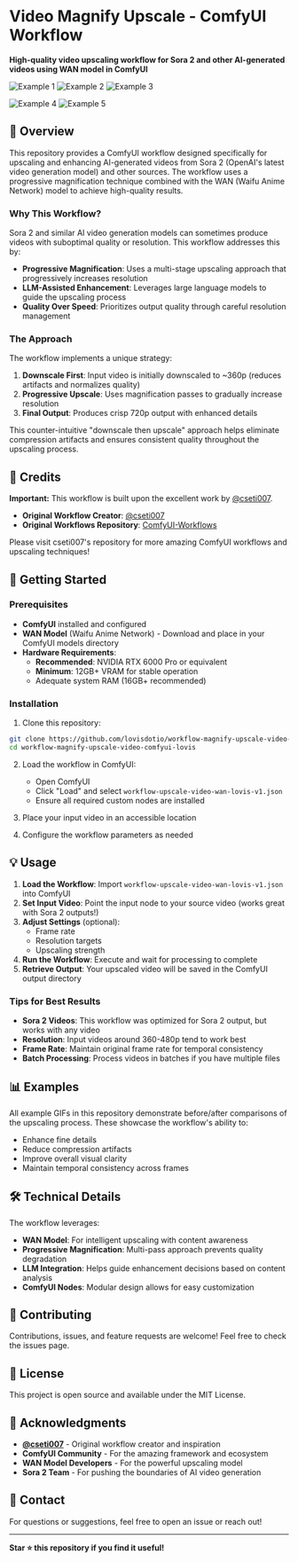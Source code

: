 # Video Magnify Upscale - ComfyUI Workflow

**High-quality video upscaling workflow for Sora 2 and other AI-generated videos using WAN model in ComfyUI**

![Example 1](01.gif) ![Example 2](02.gif) ![Example 3](03.gif)

![Example 4](04.gif) ![Example 5](05.gif)

## 📖 Overview

This repository provides a ComfyUI workflow designed specifically for upscaling and enhancing AI-generated videos from Sora 2 (OpenAI's latest video generation model) and other sources. The workflow uses a progressive magnification technique combined with the WAN (Waifu Anime Network) model to achieve high-quality results.

### Why This Workflow?

Sora 2 and similar AI video generation models can sometimes produce videos with suboptimal quality or resolution. This workflow addresses this by:

- **Progressive Magnification**: Uses a multi-stage upscaling approach that progressively increases resolution
- **LLM-Assisted Enhancement**: Leverages large language models to guide the upscaling process
- **Quality Over Speed**: Prioritizes output quality through careful resolution management

### The Approach

The workflow implements a unique strategy:
1. **Downscale First**: Input video is initially downscaled to ~360p (reduces artifacts and normalizes quality)
2. **Progressive Upscale**: Uses magnification passes to gradually increase resolution
3. **Final Output**: Produces crisp 720p output with enhanced details

This counter-intuitive "downscale then upscale" approach helps eliminate compression artifacts and ensures consistent quality throughout the upscaling process.

## 🎯 Credits

**Important:** This workflow is built upon the excellent work by [@cseti007](https://github.com/cseti007).

- **Original Workflow Creator**: [@cseti007](https://github.com/cseti007)
- **Original Workflows Repository**: [ComfyUI-Workflows](https://github.com/cseti007/ComfyUI-Workflows)

Please visit cseti007's repository for more amazing ComfyUI workflows and upscaling techniques!

## 🚀 Getting Started

### Prerequisites

- **ComfyUI** installed and configured
- **WAN Model** (Waifu Anime Network) - Download and place in your ComfyUI models directory
- **Hardware Requirements**:
  - **Recommended**: NVIDIA RTX 6000 Pro or equivalent
  - **Minimum**: 12GB+ VRAM for stable operation
  - Adequate system RAM (16GB+ recommended)

### Installation

1. Clone this repository:
```bash
git clone https://github.com/lovisdotio/workflow-magnify-upscale-video-comfyui-lovis.git
cd workflow-magnify-upscale-video-comfyui-lovis
```

2. Load the workflow in ComfyUI:
   - Open ComfyUI
   - Click "Load" and select `workflow-upscale-video-wan-lovis-v1.json`
   - Ensure all required custom nodes are installed

3. Place your input video in an accessible location

4. Configure the workflow parameters as needed

## 💡 Usage

1. **Load the Workflow**: Import `workflow-upscale-video-wan-lovis-v1.json` into ComfyUI
2. **Set Input Video**: Point the input node to your source video (works great with Sora 2 outputs!)
3. **Adjust Settings** (optional):
   - Frame rate
   - Resolution targets
   - Upscaling strength
4. **Run the Workflow**: Execute and wait for processing to complete
5. **Retrieve Output**: Your upscaled video will be saved in the ComfyUI output directory

### Tips for Best Results

- **Sora 2 Videos**: This workflow was optimized for Sora 2 output, but works with any video
- **Resolution**: Input videos around 360-480p tend to work best
- **Frame Rate**: Maintain original frame rate for temporal consistency
- **Batch Processing**: Process videos in batches if you have multiple files

## 📊 Examples

All example GIFs in this repository demonstrate before/after comparisons of the upscaling process. These showcase the workflow's ability to:
- Enhance fine details
- Reduce compression artifacts
- Improve overall visual clarity
- Maintain temporal consistency across frames

## 🛠️ Technical Details

The workflow leverages:
- **WAN Model**: For intelligent upscaling with content awareness
- **Progressive Magnification**: Multi-pass approach prevents quality degradation
- **LLM Integration**: Helps guide enhancement decisions based on content analysis
- **ComfyUI Nodes**: Modular design allows for easy customization

## 🤝 Contributing

Contributions, issues, and feature requests are welcome! Feel free to check the issues page.

## 📝 License

This project is open source and available under the MIT License.

## 🙏 Acknowledgments

- **[@cseti007](https://github.com/cseti007)** - Original workflow creator and inspiration
- **ComfyUI Community** - For the amazing framework and ecosystem
- **WAN Model Developers** - For the powerful upscaling model
- **Sora 2 Team** - For pushing the boundaries of AI video generation

## 📧 Contact

For questions or suggestions, feel free to open an issue or reach out!

---

**Star ⭐ this repository if you find it useful!**

